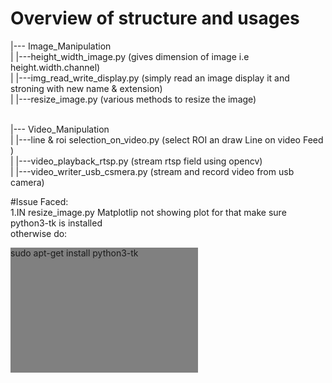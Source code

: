 # Overview of structure and usages

|--- Image_Manipulation<br>
|    |---height_width_image.py (gives dimension of image i.e height.width.channel)<br>
|    |---img_read_write_display.py (simply read an image display it and stroning with new name & extension)<br>
|    |---resize_image.py (various methods to resize the image)<br><br>



|--- Video_Manipulation<br>
|    |---line & roi selection_on_video.py (select ROI an draw Line on video Feed )<br>
|    |---video_playback_rtsp.py (stream rtsp field using opencv)<br>
|    |---video_writer_usb_csmera.py (stream and record video from usb camera)<br>


#Issue Faced:<br>
1.IN resize_image.py Matplotlip not showing plot for that make sure python3-tk is installed<br>
otherwise do:<div style="background-color:grey;width:300px;height:200px">sudo apt-get install python3-tk</div><br>
   
  
